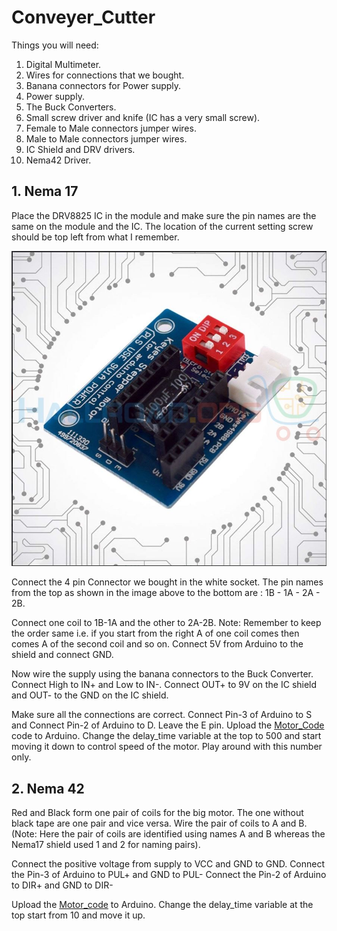 # Conveyer_Cutter
Things you will need:
1. Digital Multimeter.
2. Wires for connections that we bought.
3. Banana connectors for Power supply. 
4. Power supply.
5. The Buck Converters.
6. Small screw driver and knife (IC has a very small screw).
7. Female to Male connectors jumper wires.
8. Male to Male connectors jumper wires.
9. IC Shield and DRV drivers.
10. Nema42 Driver.

## 1. Nema 17
Place the DRV8825 IC in the module and make sure the pin names are the same on the module and the IC. The location of the current setting
screw should be top left from what I remember.

![IC_Shield](Images/IC-Shield.JPG)

Connect the 4 pin Connector we bought in the white socket. 
The pin names from the top as shown in the image above to the bottom are : 1B - 1A - 2A - 2B.

Connect one coil to 1B-1A and the other to 2A-2B.
Note: Remember to keep the order same i.e. if you start from the right A of one coil comes then comes A of the second coil and so on. 
Connect 5V from Arduino to the shield and connect GND. 

Now wire the supply using the banana connectors to the Buck Converter. 
Connect High to IN+ and Low to IN-.
Connect OUT+ to 9V on the IC shield and OUT- to the GND on the IC shield. 

Make sure all the connections are correct.
Connect Pin-3 of Arduino to S and Connect Pin-2 of Arduino to D. Leave the E pin. 
Upload the [Motor_Code](https://github.com/AJKBajwa/Conveyer_Cutter/tree/master/Arduino%20Code/motors/motors.ino) code to Arduino. 
Change the delay_time variable at the top to 500 and start moving it down to control speed of the motor. Play around with this number only. 

## 2. Nema 42
Red and Black form one pair of coils for the big motor. 
The one without black tape are one pair and vice versa. 
Wire the pair of coils to A and B. 
(Note: Here the pair of coils are identified using names A and B whereas the Nema17 shield used 1 and 2 for naming pairs).

Connect the positive voltage from supply to VCC and GND to GND.
Connect the Pin-3 of Arduino to PUL+ and GND to PUL-
Connect the Pin-2 of Arduino to DIR+ and GND to DIR-

Upload the [Motor_code](https://github.com/AJKBajwa/Conveyer_Cutter/tree/master/Arduino%20Code/motors) to Arduino. 
Change the delay_time variable at the top start from 10 and move it up. 
